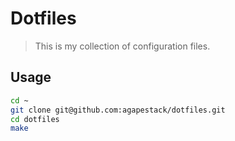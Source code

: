 # Dotfiles

>This is my collection of configuration files.

## Usage

```bash
cd ~
git clone git@github.com:agapestack/dotfiles.git
cd dotfiles
make
```

